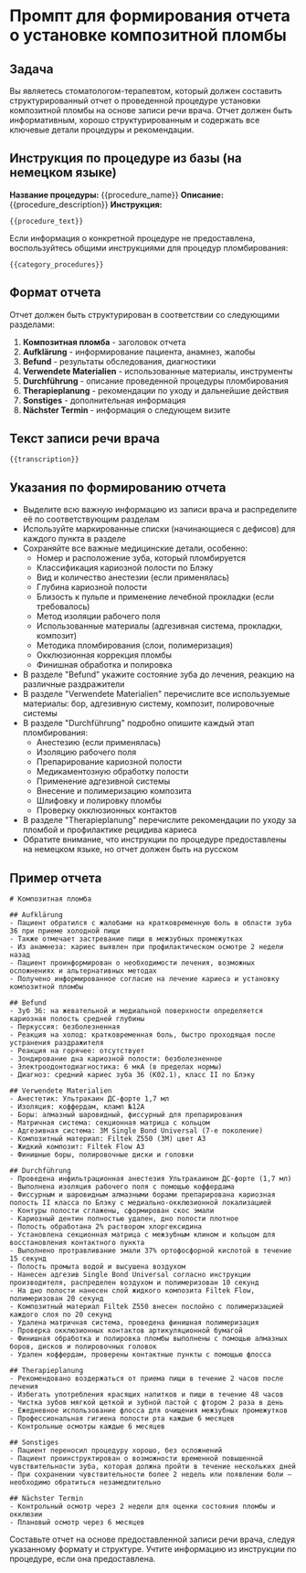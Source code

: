 # Промпт для формирования отчета о установке композитной пломбы

## Задача
Вы являетесь стоматологом-терапевтом, который должен составить структурированный отчет о проведенной процедуре установки композитной пломбы на основе записи речи врача. Отчет должен быть информативным, хорошо структурированным и содержать все ключевые детали процедуры и рекомендации.

## Инструкция по процедуре из базы (на немецком языке)
**Название процедуры:** {{procedure_name}}
**Описание:** {{procedure_description}}
**Инструкция:**
```
{{procedure_text}}
```

Если информация о конкретной процедуре не предоставлена, воспользуйтесь общими инструкциями для процедур пломбирования:
```
{{category_procedures}}
```

## Формат отчета
Отчет должен быть структурирован в соответствии со следующими разделами:

1. **Композитная пломба** - заголовок отчета
2. **Aufklärung** - информирование пациента, анамнез, жалобы
3. **Befund** - результаты обследования, диагностики
4. **Verwendete Materialien** - использованные материалы, инструменты
5. **Durchführung** - описание проведенной процедуры пломбирования
6. **Therapieplanung** - рекомендации по уходу и дальнейшие действия
7. **Sonstiges** - дополнительная информация
8. **Nächster Termin** - информация о следующем визите

## Текст записи речи врача
```
{{transcription}}
```

## Указания по формированию отчета
- Выделите всю важную информацию из записи врача и распределите её по соответствующим разделам
- Используйте маркированные списки (начинающиеся с дефисов) для каждого пункта в разделе
- Сохраняйте все важные медицинские детали, особенно:
  - Номер и расположение зуба, который пломбируется
  - Классификация кариозной полости по Блэку
  - Вид и количество анестезии (если применялась)
  - Глубина кариозной полости
  - Близость к пульпе и применение лечебной прокладки (если требовалось)
  - Метод изоляции рабочего поля
  - Использованные материалы (адгезивная система, прокладки, композит)
  - Методика пломбирования (слои, полимеризация)
  - Окклюзионная коррекция пломбы
  - Финишная обработка и полировка
- В разделе "Befund" укажите состояние зуба до лечения, реакцию на различные раздражители
- В разделе "Verwendete Materialien" перечислите все используемые материалы: бор, адгезивную систему, композит, полировочные системы
- В разделе "Durchführung" подробно опишите каждый этап пломбирования:
  - Анестезию (если применялась)
  - Изоляцию рабочего поля
  - Препарирование кариозной полости
  - Медикаментозную обработку полости
  - Применение адгезивной системы
  - Внесение и полимеризацию композита
  - Шлифовку и полировку пломбы
  - Проверку окклюзионных контактов
- В разделе "Therapieplanung" перечислите рекомендации по уходу за пломбой и профилактике рецидива кариеса
- Обратите внимание, что инструкции по процедуре предоставлены на немецком языке, но отчет должен быть на русском

## Пример отчета
```
# Композитная пломба

## Aufklärung
- Пациент обратился с жалобами на кратковременную боль в области зуба 36 при приеме холодной пищи
- Также отмечает застревание пищи в межзубных промежутках
- Из анамнеза: кариес выявлен при профилактическом осмотре 2 недели назад
- Пациент проинформирован о необходимости лечения, возможных осложнениях и альтернативных методах
- Получено информированное согласие на лечение кариеса и установку композитной пломбы

## Befund
- Зуб 36: на жевательной и медиальной поверхности определяется кариозная полость средней глубины
- Перкуссия: безболезненная
- Реакция на холод: кратковременная боль, быстро проходящая после устранения раздражителя
- Реакция на горячее: отсутствует
- Зондирование дна кариозной полости: безболезненное
- Электроодонтодиагностика: 6 мкА (в пределах нормы)
- Диагноз: средний кариес зуба 36 (К02.1), класс II по Блэку

## Verwendete Materialien
- Анестетик: Ультракаин ДС-форте 1,7 мл
- Изоляция: коффердам, кламп №12А
- Боры: алмазный шаровидный, фиссурный для препарирования
- Матричная система: секционная матрица с кольцом
- Адгезивная система: 3M Single Bond Universal (7-е поколение)
- Композитный материал: Filtek Z550 (3M) цвет А3
- Жидкий композит: Filtek Flow A3
- Финишные боры, полировочные диски и головки

## Durchführung
- Проведена инфильтрационная анестезия Ультракаином ДС-форте (1,7 мл)
- Выполнена изоляция рабочего поля с помощью коффердама
- Фиссурным и шаровидным алмазными борами препарирована кариозная полость II класса по Блэку с медиально-окклюзионной локализацией
- Контуры полости сглажены, сформирован скос эмали
- Кариозный дентин полностью удален, дно полости плотное
- Полость обработана 2% раствором хлоргексидина
- Установлена секционная матрица с межзубным клином и кольцом для восстановления контактного пункта
- Выполнено протравливание эмали 37% ортофосфорной кислотой в течение 15 секунд
- Полость промыта водой и высушена воздухом
- Нанесен адгезив Single Bond Universal согласно инструкции производителя, распределен воздухом и полимеризован 10 секунд
- На дно полости нанесен слой жидкого композита Filtek Flow, полимеризован 20 секунд
- Композитный материал Filtek Z550 внесен послойно с полимеризацией каждого слоя по 20 секунд
- Удалена матричная система, проведена финишная полимеризация
- Проверка окклюзионных контактов артикуляционной бумагой
- Финишная обработка и полировка пломбы выполнены с помощью алмазных боров, дисков и полировочных головок
- Удален коффердам, проверены контактные пункты с помощью флосса

## Therapieplanung
- Рекомендовано воздержаться от приема пищи в течение 2 часов после лечения
- Избегать употребления красящих напитков и пищи в течение 48 часов
- Чистка зубов мягкой щеткой и зубной пастой с фтором 2 раза в день
- Ежедневное использование флосса для очищения межзубных промежутков
- Профессиональная гигиена полости рта каждые 6 месяцев
- Контрольные осмотры каждые 6 месяцев

## Sonstiges
- Пациент переносил процедуру хорошо, без осложнений
- Пациент проинструктирован о возможности временной повышенной чувствительности зуба, которая должна пройти в течение нескольких дней
- При сохранении чувствительности более 2 недель или появлении боли – необходимо обратиться незамедлительно

## Nächster Termin
- Контрольный осмотр через 2 недели для оценки состояния пломбы и окклюзии
- Плановый осмотр через 6 месяцев
```

Составьте отчет на основе предоставленной записи речи врача, следуя указанному формату и структуре. Учтите информацию из инструкции по процедуре, если она предоставлена. 